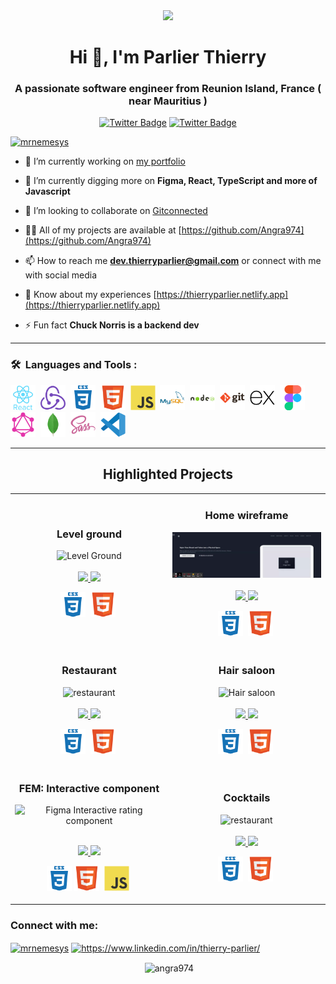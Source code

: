 <div id="header" align="center">
  <img src="https://media.giphy.com/media/M9gbBd9nbDrOTu1Mqx/giphy.gif" width="100"/>
</div>

<h1 align="center">Hi 👋, I'm Parlier Thierry</h1>
<h3 align="center">A passionate software engineer from Reunion Island, France ( near Mauritius )</h3>
<p align="center">
<a href="https://www.linkedin.com/in/thierry-parlier"><img src="https://img.shields.io/badge/LinkedIn-blue?style=for-the-badge&logo=linkedin&logoColor=white" alt="Twitter Badge"></a> <a href="https://twitter.com/ParlierThierry"><img src="https://img.shields.io/badge/Twitter-blue?style=for-the-badge&logo=twitter&logoColor=white" alt="Twitter Badge"></a>
</p>

<p align="left"> <a href="https://twitter.com/mrnemesys" target="blank"><img src="https://img.shields.io/twitter/follow/mrnemesys?logo=twitter&style=for-the-badge" alt="mrnemesys" /></a> </p>

- 🔭 I’m currently working on [my portfolio](https://thierryparlier.netlify.app)

- 🌱 I’m currently digging more on **Figma, React, TypeScript and more of Javascript**

- 👯 I’m looking to collaborate on [Gitconnected](https://git-connected.herokuapp.com/)

- 👨‍💻 All of my projects are available at [https://github.com/Angra974](https://github.com/Angra974)

- 📫 How to reach me **dev.thierryparlier@gmail.com** or connect with me with social media

- 📄 Know about my experiences [https://thierryparlier.netlify.app](https://thierryparlier.netlify.app)

- ⚡ Fun fact **Chuck Norris is a backend dev**

---

### 🛠 &nbsp;Languages and Tools :

<p>
<img src="https://github.com/devicons/devicon/blob/master/icons/react/react-original-wordmark.svg" title="React" alt="React" width="40" height="40"/>&nbsp;
<img src="https://github.com/devicons/devicon/blob/master/icons/redux/redux-original.svg" title="Redux" alt="Redux " width="40" height="40"/>&nbsp;
<img src="https://github.com/devicons/devicon/blob/master/icons/css3/css3-plain-wordmark.svg"  title="CSS3" alt="CSS" width="40" height="40"/>&nbsp;
<img src="https://github.com/devicons/devicon/blob/master/icons/html5/html5-original.svg" title="HTML5" alt="HTML" width="40" height="40"/>&nbsp;
<img src="https://github.com/devicons/devicon/blob/master/icons/javascript/javascript-original.svg" title="JavaScript" alt="JavaScript" width="40" height="40"/>&nbsp;
<img src="https://github.com/devicons/devicon/blob/master/icons/mysql/mysql-original-wordmark.svg" title="MySQL"  alt="MySQL" width="40" height="40"/>&nbsp;
<img src="https://github.com/devicons/devicon/blob/master/icons/nodejs/nodejs-original-wordmark.svg" title="NodeJS" alt="NodeJS" width="40" height="40"/>&nbsp;
<img src="https://github.com/devicons/devicon/blob/master/icons/git/git-original-wordmark.svg" title="Git" **alt="Git" width="40" height="40"/>&nbsp;
<img src="https://github.com/devicons/devicon/blob/master/icons/express/express-original.svg" title="Express" **alt="Express" width="40" height="40"/>&nbsp;
<img src="https://github.com/devicons/devicon/blob/master/icons/figma/figma-original.svg" title="Figma" **alt="Figma" width="40" height="40"/>&nbsp;
<img src="https://github.com/devicons/devicon/blob/master/icons/graphql/graphql-plain.svg" title="GraphQl" **alt="GraphQl" width="40" height="40"/>&nbsp;
<img src="https://github.com/devicons/devicon/blob/master/icons/mongodb/mongodb-original.svg" title="MongoDB" **alt="MondoDB" width="40" height="40"/>&nbsp;
<img src="https://github.com/devicons/devicon/blob/master/icons/sass/sass-original.svg" title="Sass" **alt="Sass" width="40" height="40"/>&nbsp;
<img src="https://github.com/devicons/devicon/blob/master/icons/vscode/vscode-original.svg" title="VsCode" **alt="VsCode" width="40" height="40"/>&nbsp;
</p>

---

<h2 align="center">Highlighted Projects </h2>
<div align="center">
<table>
<tr>
<td width="50%" align="center" >
<h3 color="white">Level ground</h2>
<p>
<a href='https://github.com/Angra974/-100devs-level-ground'>
</a>
  <img src='./gifs/level-ground.gif' title="Level Ground" alt="Level Ground">
<br>
<br>

  <a href="https://github.com/Angra974/-100devs-level-ground" target="_blank">

<img src="https://img.shields.io/badge/Code-black?style=for-the-badge&logo=github"/>
</a>
<a href="https://angra974.github.io/-100devs-level-ground//" target="_blank">
<img src="https://img.shields.io/badge/-website-blue?style=for-the-badge"/>
</a>
</p>
<img src="https://github.com/devicons/devicon/blob/master/icons/css3/css3-plain-wordmark.svg"  title="CSS3" alt="CSS" width="40" height="40"/>&nbsp;
<img src="https://github.com/devicons/devicon/blob/master/icons/html5/html5-original.svg" title="HTML5" alt="HTML" width="40" height="40"/>&nbsp;

</p>

</td>

<td width="50%" align="center" >
<h3 color="white">Home wireframe</h2>
<p>
<a href='https://github.com/Angra974/-100devs-homepage-wireframe'>
</a>
  <img src='./gifs/homewireframe.gif' title="Home wireframe" alt="Home wireframe">
<br>
<br>

  <a href="https://github.com/Angra974/-100devs-homepage-wireframe" target="_blank">

<img src="https://img.shields.io/badge/Code-black?style=for-the-badge&logo=github"/>
</a>
<a href="https://angra974.github.io/-100devs-homepage-wireframe/" target="_blank">
<img src="https://img.shields.io/badge/-website-blue?style=for-the-badge"/>
</a>
</p>
<p><img src="https://github.com/devicons/devicon/blob/master/icons/css3/css3-plain-wordmark.svg"  title="CSS3" alt="CSS" width="40" height="40"/>&nbsp;
<img src="https://github.com/devicons/devicon/blob/master/icons/html5/html5-original.svg" title="HTML5" alt="HTML" width="40" height="40"/>&nbsp;</p>
</p>

</td>
</tr>












<tr>
<td width="50%" align="center" >
<h3 color="white">Restaurant</h2>
<p>
<a href='https://angra974.github.io/-100devs-restaurant/'>
</a>
  <img src='./gifs/restaurant.gif' title="Restaurant" alt="restaurant">
<br>
<br>

  <a href="https://angra974.github.io/-100devs-restaurant/" target="_blank">

<img src="https://img.shields.io/badge/Code-black?style=for-the-badge&logo=github"/>
</a>
<a href="https://animal-crossing-app.netlify.app/" target="_blank">
<img src="https://img.shields.io/badge/-website-blue?style=for-the-badge"/>
</a>
</p>
<img src="https://github.com/devicons/devicon/blob/master/icons/css3/css3-plain-wordmark.svg"  title="CSS3" alt="CSS" width="40" height="40"/>&nbsp;
<img src="https://github.com/devicons/devicon/blob/master/icons/html5/html5-original.svg" title="HTML5" alt="HTML" width="40" height="40"/>&nbsp;

</p>

</td>

<td width="50%" align="center" >
<h3 color="white">Hair saloon</h2>
<p>
<a href='https://angra974.github.io/-100devs-hair-saloon/'>
</a>
  <img src='./gifs/hair-saloon.gif' title="Hair saloon" alt="Hair saloon">
<br>
<br>

  <a href="https://angra974.github.io/-100devs-hair-saloon/" target="_blank">

<img src="https://img.shields.io/badge/Code-black?style=for-the-badge&logo=github"/>
</a>
<a href="https://animal-crossing-app.netlify.app/" target="_blank">
<img src="https://img.shields.io/badge/-website-blue?style=for-the-badge"/>
</a>
</p>
<p><img src="https://github.com/devicons/devicon/blob/master/icons/css3/css3-plain-wordmark.svg"  title="CSS3" alt="CSS" width="40" height="40"/>&nbsp;
<img src="https://github.com/devicons/devicon/blob/master/icons/html5/html5-original.svg" title="HTML5" alt="HTML" width="40" height="40"/>&nbsp;</p>
</p>

</td>
</tr>

<tr>
<td width="50%" align="center" >
<h3 color="white">FEM: Interactive component</h2>

<a href='https://interactive-rating-component-thierryparlier.netlify.app/'>
</a>
  <img src='./gifs/FEM/interactive-rating-component.gif' title="Figma: interactive rating component" alt="Figma Interactive rating component" />
<br>
<br>
<p>
  <a href="https://github.com/Angra974/FrontEndMentor/Free/interactive-rating-component/" target="_blank">

<img src="https://img.shields.io/badge/Code-black?style=for-the-badge&logo=github"/>
</a>
<a href="https://interactive-rating-component-thierryparlier.netlify.app" target="_blank">
<img src="https://img.shields.io/badge/-website-blue?style=for-the-badge"/>
</a>
</p>
<p><img src="https://github.com/devicons/devicon/blob/master/icons/css3/css3-plain-wordmark.svg"  title="CSS3" alt="CSS" width="40" height="40"/>
<img src="https://github.com/devicons/devicon/blob/master/icons/html5/html5-original.svg" title="HTML5" alt="HTML" width="40" height="40"/>&nbsp;
<img src="https://github.com/devicons/devicon/blob/master/icons/javascript/javascript-original.svg" title="JavaScript" alt="JavaScript" width="40" height="40"/>&nbsp;
</p>

</td>

<td width="50%" align="center" >
<h3 color="white">Cocktails</h2>

<a href='angra974.github.io/-100devs-cocktails/'>
</a>
  <img src='./gifs/cocktail.gif' title="Restaurant" alt="restaurant">
<br>
<br>

  <a href="https://angra974.github.io/-100devs-restaurant/" target="_blank">

<img src="https://img.shields.io/badge/Code-black?style=for-the-badge&logo=github"/>
</a>
<a href="https://animal-crossing-app.netlify.app/" target="_blank">
<img src="https://img.shields.io/badge/-website-blue?style=for-the-badge"/>
</a>

<img src="https://github.com/devicons/devicon/blob/master/icons/css3/css3-plain-wordmark.svg"  title="CSS3" alt="CSS" width="40" height="40"/>&nbsp;
<img src="https://github.com/devicons/devicon/blob/master/icons/html5/html5-original.svg" title="HTML5" alt="HTML" width="40" height="40"/>&nbsp;

</p>

</td>

</tr>

</table>

<h3 align="left">Connect with me:</h3>
<p align="left">
<a href="https://twitter.com/mrnemesys" target="blank"><img align="center" src="https://raw.githubusercontent.com/rahuldkjain/github-profile-readme-generator/master/src/images/icons/Social/twitter.svg" alt="mrnemesys" height="30" width="40" /></a>
<a href="https://linkedin.com/in/https://www.linkedin.com/in/thierry-parlier/" target="blank"><img align="center" src="https://raw.githubusercontent.com/rahuldkjain/github-profile-readme-generator/master/src/images/icons/Social/linked-in-alt.svg" alt="https://www.linkedin.com/in/thierry-parlier/" height="30" width="40" /></a>
</p>

<p>&nbsp;<img align="center" src="https://github-readme-stats.vercel.app/api?username=angra974&show_icons=true&locale=en" alt="angra974" /></p>
